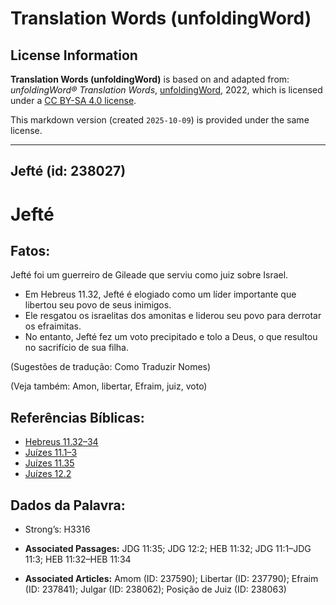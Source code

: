# Translation Words (unfoldingWord)

## License Information

**Translation Words (unfoldingWord)** is based on and adapted from: _unfoldingWord® Translation Words_, [unfoldingWord](https://unfoldingword.org/utw), 2022, which is licensed under a [CC BY-SA 4.0 license](https://creativecommons.org/licenses/by-sa/4.0/legalcode.en).

This markdown version (created `2025-10-09`) is provided under the same license.



--------------------------------

## Jefté (id: 238027)

Jefté
=====

Fatos:
------

Jefté foi um guerreiro de Gileade que serviu como juiz sobre Israel.

* Em Hebreus 11\.32, Jefté é elogiado como um líder importante que libertou seu povo de seus inimigos.
* Ele resgatou os israelitas dos amonitas e liderou seu povo para derrotar os efraimitas.
* No entanto, Jefté fez um voto precipitado e tolo a Deus, o que resultou no sacrifício de sua filha.

(Sugestões de tradução: Como Traduzir Nomes)

(Veja também: Amon, libertar, Efraim, juiz, voto)

Referências Bíblicas:
---------------------

* [Hebreus 11\.32–34](https://ref.ly/Heb11:32-Heb11:34)
* [Juízes 11\.1–3](https://ref.ly/Judg11:1-Judg11:3)
* [Juízes 11\.35](https://ref.ly/Judg11:35)
* [Juízes 12\.2](https://ref.ly/Judg12:2)

Dados da Palavra:
-----------------

* Strong’s: H3316

* **Associated Passages:** JDG 11:35; JDG 12:2; HEB 11:32; JDG 11:1–JDG 11:3; HEB 11:32–HEB 11:34
* **Associated Articles:** Amom (ID: 237590); Libertar (ID: 237790); Efraim (ID: 237841); Julgar (ID: 238062); Posição de Juiz (ID: 238063)

